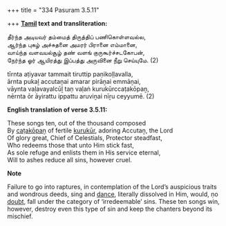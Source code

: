 +++
title = "334 Pasuram 3.5.11"

+++
**[Tamil](/definition/tamil#history "show Tamil definitions") text and transliteration:**

தீர்ந்த அடியவர் தம்மைத் திருத்திப் பணிகொள்ளவல்ல,  
ஆர்ந்த புகழ் அச்சுதனை அமரர் பிரானை எம்மானை,  
வாய்ந்த வளவயல்சூழ் தண் வளங் குருகூர்ச்சடகோபன்,  
நேர்ந்த ஓர் ஆயிரத்து இப்பத்து அருவினை நீறு செய்யுமே. (2)

tīrnta aṭiyavar tammait tiruttip paṇikoḷḷavalla,  
ārnta pukaḻ accutaṉai amarar pirāṉai emmāṉai,  
vāynta vaḷavayalcūḻ taṇ vaḷaṅ kurukūrccaṭakōpaṉ,  
nērnta ōr āyirattu ippattu aruviṉai nīṟu ceyyumē. (2)

**English translation of verse 3.5.11:**

These songs ten, out of the thousand composed  
By [caṭakōpaṉ](/definition/catakopan#vaishnavism "show caṭakōpaṉ definitions") of fertile [kurukūr](/definition/kurukur#vaishnavism "show kurukūr definitions"), adoring Accutaṉ, the Lord  
Of glory great, Chief of Celestials, Protector steadfast,  
Who redeems those that unto Him stick fast,  
As sole refuge and enlists them in His service eternal,  
Will to ashes reduce all sins, however cruel.

**Note**

Failure to go into raptures, in contemplation of the Lord’s auspicious traits and wondrous deeds, sing and [dance](/definition/dance#history "show dance definitions"), literally dissolved in Him, would, ṇo [doubt](/definition/doubt#history "show doubt definitions"), fall under the category of ‘irredeemable’ sins. These ten songs win, however, destroy even this type of sin and keep the chanters beyond its mischief.


